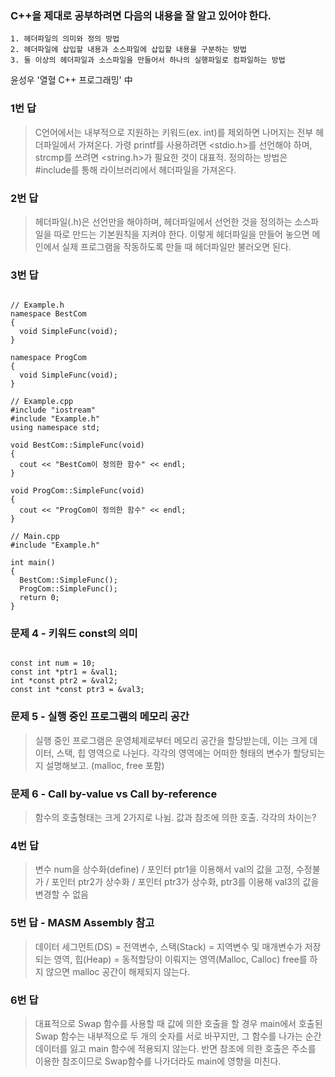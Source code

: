 ### C++을 제대로 공부하려면 다음의 내용을 잘 알고 있어야 한다.
<pre><code>1. 헤더파일의 의미와 정의 방법
2. 헤더파일에 삽입할 내용과 소스파일에 삽입할 내용을 구분하는 방법
3. 둘 이상의 헤더파일과 소스파일을 만들어서 하나의 실행파일로 컴파일하는 방법</code></pre>
윤성우 '열혈 C++ 프로그래밍' 中

### 1번 답
> C언어에서는 내부적으로 지원하는 키워드(ex. int)를 제외하면 나머지는 전부 헤더파일에서 가져온다. 가령 printf를 사용하려면 <stdio.h>를 선언해야
하며, strcmp를 쓰려면 <string.h>가 필요한 것이 대표적. 정의하는 방법은 #include를 통해 라이브러리에서 헤더파일을 가져온다.
### 2번 답
> 헤더파일(.h)은 선언만을 해야하며, 헤더파일에서 선언한 것을 정의하는 소스파일을 따로 만드는 기본원칙을 지켜야 한다. 이렇게 헤더파일을 만들어 놓으면
메인에서 실제 프로그램을 작동하도록 만들 때 헤더파일만 불러오면 된다.
### 3번 답
<pre><code>
// Example.h
namespace BestCom
{
  void SimpleFunc(void);
}

namespace ProgCom
{
  void SimpleFunc(void);
}

// Example.cpp
#include "iostream"
#include "Example.h"
using namespace std;

void BestCom::SimpleFunc(void)
{
  cout << "BestCom이 정의한 함수" << endl;
}

void ProgCom::SimpleFunc(void)
{
  cout << "ProgCom이 정의한 함수" << endl;
}

// Main.cpp
#include "Example.h"

int main()
{
  BestCom::SimpleFunc();
  ProgCom::SimpleFunc();
  return 0;
}
</code></pre>

### 문제 4 - 키워드 const의 의미
<pre><code>
const int num = 10;
const int *ptr1 = &val1;
int *const ptr2 = &val2;
const int *const ptr3 = &val3;
</code></pre>

### 문제 5 - 실행 중인 프로그램의 메모리 공간
> 실행 중인 프로그램은 운영체제로부터 메모리 공간을 할당받는데, 이는 크게 데이터, 스택, 힙 영역으로 나뉜다. 각각의 영역에는 어떠한 형태의 변수가
할당되는지 설명해보고. (malloc, free 포함)

### 문제 6 - Call by-value vs Call by-reference
> 함수의 호출형태는 크게 2가지로 나뉨. 값과 참조에 의한 호출. 각각의 차이는?

### 4번 답
> 변수 num을 상수화(define) / 포인터 ptr1을 이용해서 val의 값을 고정, 수정불가 / 포인터 ptr2가 상수화 / 포인터 ptr3가 상수화, ptr3를 이용해
val3의 값을 변경할 수 없음

### 5번 답 - MASM Assembly 참고
> 데이터 세그먼트(DS) = 전역변수, 스택(Stack) = 지역변수 및 매개변수가 저장되는 영역, 힙(Heap) = 동적할당이 이뤄지는 영역(Malloc, Calloc)
free를 하지 않으면 malloc 공간이 해제되지 않는다.

### 6번 답
> 대표적으로 Swap 함수를 사용할 때 값에 의한 호출을 할 경우 main에서 호출된 Swap 함수는 내부적으로 두 개의 숫자를 서로 바꾸지만, 그 함수를 나가는
순간 데이터를 잃고 main 함수에 적용되지 않는다. 반면 참조에 의한 호출은 주소를 이용한 참조이므로 Swap함수를 나가더라도 main에 영향을 미친다.
